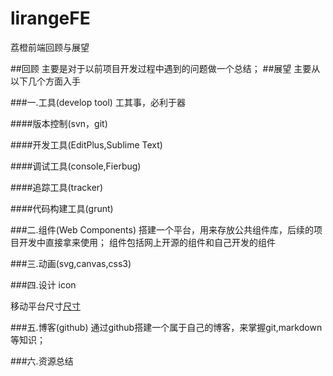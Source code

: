 lirangeFE
=========

荔橙前端回顾与展望

##回顾
主要是对于以前项目开发过程中遇到的问题做一个总结；
##展望
主要从以下几个方面入手

###一.工具(develop tool)
工其事，必利于器

####版本控制(svn，git)

####开发工具(EditPlus,Sublime Text)

####调试工具(console,Fierbug)

####追踪工具(tracker)

####代码构建工具(grunt)

###二.组件(Web Components)
搭建一个平台，用来存放公共组件库，后续的项目开发中直接拿来使用；
组件包括网上开源的组件和自己开发的组件

###三.动画(svg,canvas,css3)

###四.设计
icon

移动平台尺寸[尺寸](http://chicun.in/index.html)

###五.博客(github)
通过github搭建一个属于自己的博客，来掌握git,markdown等知识；

###六.资源总结
